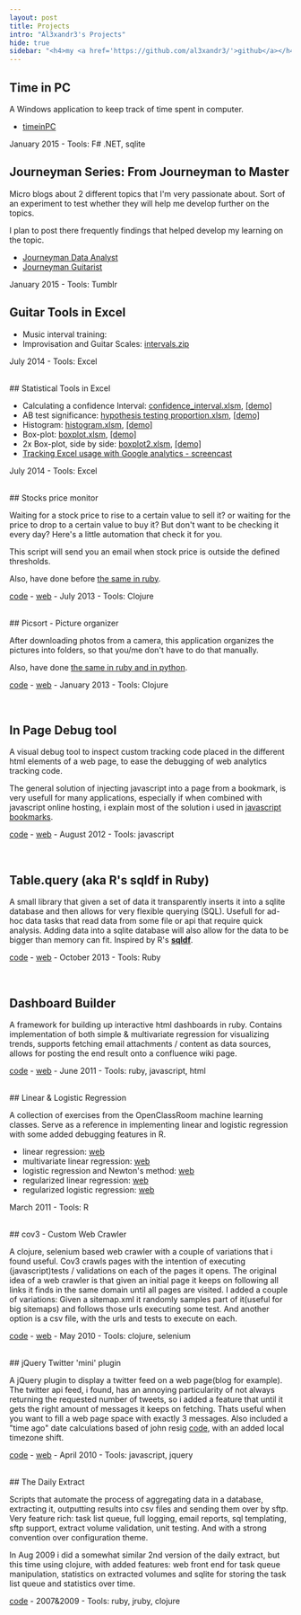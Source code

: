 ```yaml
---
layout: post
title: Projects
intro: "Al3xandr3's Projects"
hide: true
sidebar: "<h4>my <a href='https://github.com/al3xandr3/'>github</a></h4>"
---
```


## Time in PC

A Windows application to keep track of time spent in computer.

- [timeinPC](http://al3xandr3.github.io/timeinPC/)

January 2015 - Tools: F# .NET, sqlite

## Journeyman Series: From Journeyman to Master

Micro blogs about 2 different topics that I'm very passionate about. Sort of an experiment to test whether they will help me develop further on the topics.

I plan to post there frequently findings that helped develop my learning on the topic.

- [Journeyman Data Analyst](http://journeyman-data-analyst.tumblr.com/)
- [Journeyman Guitarist](http://journeyman-guitarist.tumblr.com/)

January 2015 - Tools: Tumblr

## Guitar Tools in Excel

- Music interval training: 
- Improvisation and Guitar Scales: [intervals.zip](http://journeyman-guitarist.tumblr.com/post/111069651759/ear-training-tool-here-is-a-tool-for-practicing)

July 2014 - Tools: Excel

<br/>
## Statistical Tools in Excel

- Calculating a confidence Interval: [confidence_interval.xlsm](https://drive.google.com/file/d/0B3ypY27pPCJyREE2SHl2U29uVFU/view?usp=sharing), [[demo]](http://youtu.be/7BAlShyS6zk)
- AB test significance: [hypothesis testing proportion.xlsm](https://drive.google.com/file/d/0B3ypY27pPCJyby1XVTJGNk40c2M/view?usp=sharing), [[demo]](http://youtu.be/KNudcoKvCSY)
- Histogram: [histogram.xlsm](https://drive.google.com/file/d/0B3ypY27pPCJyQTMtZzJRc0U2OHc/view?usp=sharing), [[demo]](http://youtu.be/NuenE7tqehc)
- Box-plot: [boxplot.xlsm](https://drive.google.com/file/d/0B3ypY27pPCJydnNqaU1KUVNIVkU/view?usp=sharing), [[demo]](http://youtu.be/i6g7Qi30_PQ)
- 2x Box-plot, side by side: [boxplot2.xlsm](https://drive.google.com/file/d/0B3ypY27pPCJySlllN05ZNFJuZFk/view?usp=sharing), [[demo]](http://youtu.be/bThk0-UCe1I)
- [Tracking Excel usage with Google analytics - screencast](http://youtu.be/mDRZY7Ghh0E)

July 2014 - Tools: Excel

<br/>
## Stocks price monitor

Waiting for a stock price to rise to a certain value to sell it? or waiting for the price to drop to a certain value to buy it? But don't want to be checking it every day? Here's a little automation that check it for you.

This script will send you an email when stock price is outside the defined thresholds.

Also, have done before [the same in ruby](http://al3xandr3.github.io/stock-price-alert.html).

[code](https://github.com/al3xandr3/stock) - [web](https://github.com/al3xandr3/stock) - July 2013 - Tools: Clojure

<br/>
## Picsort - Picture organizer

After downloading photos from a camera, this application organizes the pictures into folders, so that you/me don't have to do that manually. 

Also, have done [the same in ruby and in python](https://github.com/al3xandr3/picsort).

[code](https://github.com/al3xandr3/picsort) - [web](https://github.com/al3xandr3/picsort) - January 2013 - Tools: Clojure

<br/>

## In Page Debug tool

A visual debug tool to inspect custom tracking code placed in the different html elements of a web page, to ease the debugging of web analytics tracking code.

The general solution of injecting javascript into a page from a bookmark, is very usefull for many applications, especially if when combined with javascript online hosting, i explain most of the solution i used in [javascript bookmarks](/javascript-bookmarks.html).

[code](https://gist.github.com/al3xandr3/3665292) - [web](/javascript-bookmarks.html) - August 2012 - Tools: javascript

<br/>

## Table.query (aka R's sqldf in Ruby)

A small library that given a set of data it transparently inserts it into a sqlite database and then allows for very flexible querying (SQL). Usefull for ad-hoc data tasks that read data from some file or api that require quick analysis. Adding data into a sqlite database will also allow for the data to be bigger than memory can fit. Inspired by R's [**sqldf**](http://code.google.com/p/sqldf/).

[code](http://al3xandr3.github.io/table-query.html) - [web](http://al3xandr3.github.io/table-query.html) - October 2013 - Tools: Ruby

<br/>

## Dashboard Builder

A framework for building up interactive html dashboards in ruby. Contains implementation of both simple & multivariate regression for visualizing trends, supports fetching email attachments / content as data sources, allows for posting the end result onto a confluence wiki page.

[code][1] - [web][2] - June 2011 - Tools: ruby, javascript, html

<br/>
## Linear & Logistic Regression

A collection of exercises from the OpenClassRoom machine learning classes.
Serve as a reference in implementing linear and logistic regression with some added debugging features in R.

 * linear regression: [web][3]
 * multivariate linear regression: [web][5]
 * logistic regression and Newton's method: [web][7]
 * regularized linear regression: [web][9]
 * regularized logistic regression: [web][11]

March 2011 - Tools: R

<br/>
## cov3 - Custom Web Crawler

A clojure, selenium based web crawler with a couple of variations that i found useful. Cov3 crawls pages with the intention of executing
(javascript)tests / validations on each of the pages it opens. The original idea of a web crawler is that given an initial page it keeps on following all links it finds in the same domain until all pages are visited. I added a couple of variations: Given a sitemap.xml it randomly samples part of it(useful for big sitemaps) and follows those urls executing some test. And another option is a csv file, with the urls and tests to execute on each.

[code][13] - [web][14] - May 2010 - Tools: clojure, selenium

<br/>
## jQuery Twitter 'mini' plugin

A jQuery plugin to display a twitter feed on a web page(blog for example). The twitter api feed, i found, has an annoying particularity of not always returning the requested number of tweets, so i added a feature that until it gets the right amount of messages it keeps on fetching. Thats useful when you want to fill a web page space with exactly 3 messages. Also included a "time ago" date calculations based of john resig [code][15], with an added local timezone shift.

[code][16] - [web][17] - April 2010 - Tools: javascript, jquery


<br/>
## The Daily Extract

Scripts that automate the process of aggregating data in a database,
extracting it, outputting results into csv files and sending them over by sftp. Very feature rich: task list queue, full logging, email reports, sql templating, sftp support, extract volume validation, unit testing. And with a strong convention over configuration theme.

In Aug 2009 i did a somewhat similar 2nd version of the daily extract, but this time using clojure, with added features: web front end for task queue manipulation, statistics on extracted volumes and sqlite for storing the task list queue and statistics over time.

[code][18] - 2007&2009 - Tools: ruby, jruby, clojure


   [1]: https://github.com/al3xandr3/Dashboard
   [2]: /dashboards.html
   [3]: /ml-ex2-linear-regression.html
   [4]: https://github.com/al3xandr3/al3xandr3.github.com/blob/master/_org/posts/ml2.r
   [5]: /ml-ex3.html
   [6]: https://github.com/al3xandr3/al3xandr3.github.com/blob/master/_org/posts/ml3.r
   [7]: /ml-ex4.html
   [8]: https://github.com/al3xandr3/al3xandr3.github.com/blob/master/_org/posts/ml4.r
   [9]: /ml-ex51.html
   [10]: https://github.com/al3xandr3/al3xandr3.github.com/blob/master/_org/posts/ml5lin.r
   [11]: /ml-ex52.html
   [12]: https://github.com/al3xandr3/al3xandr3.github.com/blob/master/_org/posts/ml5log.r
   [13]: https://github.com/al3xandr3/cov3
   [14]: /clojure-selenium2-crawler-cov3.html
   [15]: http://ejohn.org/blog/javascript-pretty-date/
   [16]: https://github.com/al3xandr3/jquery-twitter-plugin
   [17]: /jquery-twitter-plugin.html
   [18]: https://github.com/al3xandr3/daily-extract

